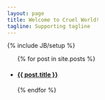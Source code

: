 ```yaml
---
layout: page
title: Welcome to Cruel World!
tagline: Supporting tagline
---
```

{% include JB/setup %}

<ul>
  {% for post in site.posts %}
  <li>
    <h4><a href="{{ post.url }}">{{ post.title }}</a></h4>
  </li>
  {% endfor %}
</ul>
